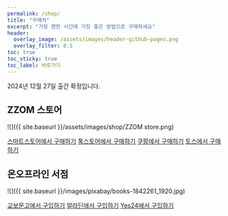 ```yaml
---
permalink: /shop/
title: "구매처"
excerpt: "가장 편한 시간에 가장 좋은 방법으로 구매하세요"
header:
  overlay_image: /assets/images/header-github-pages.png
  overlay_filter: 0.5
toc: true
toc_sticky: true
toc_label: 바로가기  
---
```


2024년 12월 27일 출간 확정입니다.

## ZZOM 스토어


![]({{ site.baseurl }}/assets/images/shop/ZZOM store.png)

<a href="https://smartstore.naver.com/zzom/products/11203326459" target="_blank" class="btn btn--primary btn--small">스마트스토어에서 구매하기</a>
<a href="https://store.kakao.com/zzom/products/459598383" target="_blank" class="btn btn--primary btn--small">톡스토어에서 구매하기</a>
<a href="https://www.coupang.com/vp/products/8486619053" target="_blank" class="btn btn--primary btn--small">쿠팡에서 구매하기</a>
<a href="https://service.toss.im/shopping/p/22046505" target="_blank" class="btn btn--primary btn--small">토스에서 구매하기</a>
<!--
<a href="" target="_blank" class="btn btn--primary btn--small">토스에서 구매하기</a>
-->

## 온오프라인 서점

![]({{ site.baseurl }}/images/pixabay/books-1842261_1920.jpg)

<a href="https://product.kyobobook.co.kr/detail/S000214869913" target="_blank" class="btn btn--primary btn--small">교보문고에서 구입하기</a>
<a href="https://www.aladin.co.kr/shop/wproduct.aspx?ItemId=353471467" target="_blank" class="btn btn--primary btn--small">알라딘에서 구입하기</a>
<a href="https://www.yes24.com/Product/Goods/139938349" target="_blank" class="btn btn--primary btn--small">Yes24에서 구입하기</a>